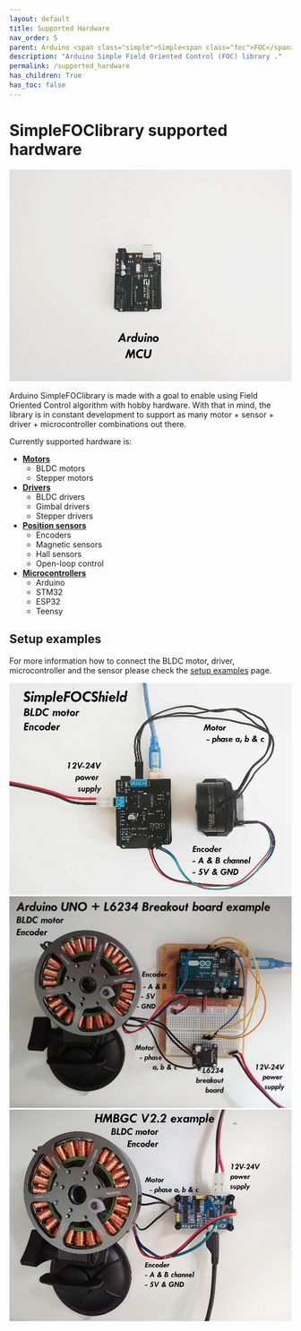 ```yaml
---
layout: default
title: Supported Hardware
nav_order: 5
parent: Arduino <span class="simple">Simple<span class="foc">FOC</span>library</span>
description: "Arduino Simple Field Oriented Control (FOC) library ."
permalink: /supported_hardware
has_children: True
has_toc: false
---
```


#  <span class="simple">Simple<span class="foc">FOC</span>library</span> supported hardware

<p>
<img src="extras/Images/connection.gif" class="width60">
</p>

Arduino <span class="simple">Simple<span class="foc">FOC</span>library</span> is made with a goal to enable using Field Oriented Control algorithm with hobby hardware. With that in mind, the library is in constant development to support as many motor + sensor + driver + microcontroller combinations out there.

Currently supported hardware is:
- **[Motors <i class="fa fa-external-link"></i>](motors)**
    - BLDC motors
    - Stepper motors
- **[Drivers <i class="fa fa-external-link"></i>](drivers)**
    - BLDC drivers
    - Gimbal drivers
    - Stepper drivers
- **[Position sensors <i class="fa fa-external-link"></i>](position_sensors)**
    - Encoders
    - Magnetic sensors
    - Hall sensors
    - Open-loop control
- **[Microcontrollers <i class="fa fa-external-link"></i>](microcontrollers)** 
    - Arduino
    - STM32
    - ESP32
    - Teensy

## Setup examples
For more information how to connect the BLDC motor, driver, microcontroller and the sensor please check the [setup examples](setup_examples) page.  

<a href="arduino_simplefoc_shield"><img src="extras/Images/foc_shield_v13.jpg" class="img200 img_third"> </a>
<a href="arduino_l6234"> <img src="extras/Images/uno_l6234.jpg" class="img200 img_third"> </a>
<a href="hmbgc"><img src="extras/Images/hmbgc_v22.jpg" class="img200 img_third"> </a>
